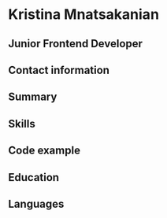 # Kristina Mnatsakanian
## Junior Frontend Developer
## Contact information
## Summary
## Skills
## Code example
## Education
## Languages

